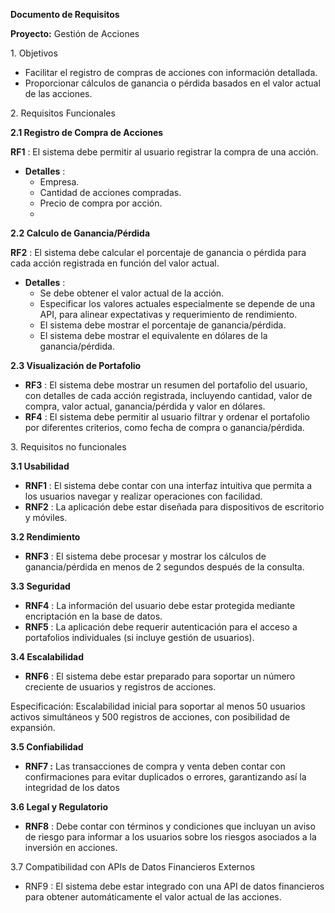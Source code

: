 **Documento de Requisitos**

**Proyecto:** Gestión de Acciones

1\. Objetivos

- Facilitar el registro de compras de acciones con información detallada.
- Proporcionar cálculos de ganancia o pérdida basados ​​en el valor actual de las acciones.

2\. Requisitos Funcionales

**2.1 Registro de Compra de Acciones**

**RF1** : El sistema debe permitir al usuario registrar la compra de una acción.

- **Detalles** :
  - Empresa.
  - Cantidad de acciones compradas.
  - Precio de compra por acción.
  - 
**2.2 Calculo de Ganancia/Pérdida**

**RF2** : El sistema debe calcular el porcentaje de ganancia o pérdida para cada acción registrada en función del valor actual.

- **Detalles** :
  - Se debe obtener el valor actual de la acción.
  - Especificar los valores actuales especialmente se depende de una API, para alinear expectativas y requerimiento de rendimiento.
  - El sistema debe mostrar el porcentaje de ganancia/pérdida.
  - El sistema debe mostrar el equivalente en dólares de la ganancia/pérdida.

**2.3 Visualización de Portafolio**

- **RF3** : El sistema debe mostrar un resumen del portafolio del usuario, con detalles de cada acción registrada, incluyendo cantidad, valor de compra, valor actual, ganancia/pérdida y valor en dólares.
- **RF4** : El sistema debe permitir al usuario filtrar y ordenar el portafolio por diferentes criterios, como fecha de compra o ganancia/pérdida.

3\. Requisitos no funcionales

**3.1 Usabilidad**

- **RNF1** : El sistema debe contar con una interfaz intuitiva que permita a los usuarios navegar y realizar operaciones con facilidad.
- **RNF2** : La aplicación debe estar diseñada para dispositivos de escritorio y móviles.

**3.2 Rendimiento**

- **RNF3** : El sistema debe procesar y mostrar los cálculos de ganancia/pérdida en menos de 2 segundos después de la consulta.

**3.3 Seguridad**

- **RNF4** : La información del usuario debe estar protegida mediante encriptación en la base de datos.
- **RNF5** : La aplicación debe requerir autenticación para el acceso a portafolios individuales (si incluye gestión de usuarios).

**3.4 Escalabilidad**

- **RNF6** : El sistema debe estar preparado para soportar un número creciente de usuarios y registros de acciones.

Especificación: Escalabilidad inicial para soportar al menos 50 usuarios activos simultáneos y 500 registros de acciones, con posibilidad de expansión.

**3.5 Confiabilidad**

- **RNF7 :** Las transacciones de compra y venta deben contar con confirmaciones para evitar duplicados o errores, garantizando así la integridad de los datos

**3.6 Legal y Regulatorio**

- **RNF8** : Debe contar con términos y condiciones que incluyan un aviso de riesgo para informar a los usuarios sobre los riesgos asociados a la inversión en acciones.

3.7 Compatibilidad con APIs de Datos Financieros Externos

- RNF9 : El sistema debe estar integrado con una API de datos financieros para obtener automáticamente el valor actual de las acciones.
